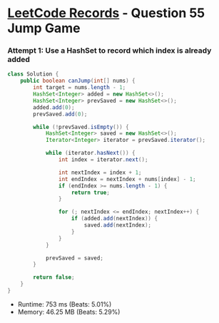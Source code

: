 # [LeetCode Records](../README.md) - Question 55 Jump Game

### Attempt 1: Use a HashSet to record which index is already added
```java
class Solution {
    public boolean canJump(int[] nums) {
        int target = nums.length - 1;
        HashSet<Integer> added = new HashSet<>();
        HashSet<Integer> prevSaved = new HashSet<>();
        added.add(0);
        prevSaved.add(0);

        while (!prevSaved.isEmpty()) {
            HashSet<Integer> saved = new HashSet<>();
            Iterator<Integer> iterator = prevSaved.iterator();

            while (iterator.hasNext()) {
                int index = iterator.next();

                int nextIndex = index + 1;
                int endIndex = nextIndex + nums[index] - 1;
                if (endIndex >= nums.length - 1) {
                    return true;
                }

                for (; nextIndex <= endIndex; nextIndex++) {
                    if (added.add(nextIndex)) {
                        saved.add(nextIndex);
                    }
                }
            }

            prevSaved = saved;
        }

        return false;
    }
}
```
- Runtime: 753 ms (Beats: 5.01%)
- Memory: 46.25 MB (Beats: 5.29%)

<br>
